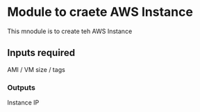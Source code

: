# Module to craete AWS Instance
This mnodule is to create teh AWS Instance


## Inputs required
AMI / VM size / tags


### Outputs
Instance IP 